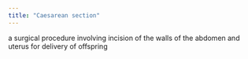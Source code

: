 ```yaml
---
title: "Caesarean section"
---
```

a surgical procedure involving incision of the walls of the abdomen and uterus for delivery of offspring

